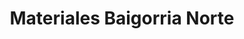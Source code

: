 ---
title: "Materiales Baigorria Norte"
url: /rosario/materiales-baigorria-norte/
shop: comercio
---